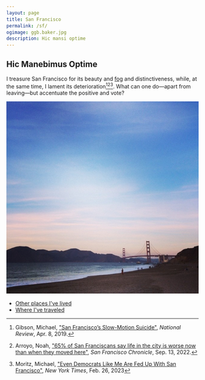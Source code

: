 ```yaml
---
layout: page
title: San Francisco
permalink: /sf/
ogimage: ggb.baker.jpg
description: Hic mansi optime
---
```

## Hic Manebimus Optime

I treasure San Francisco for its beauty and <a href="/fog">fog</a> and distinctiveness, while, at the same time, I lament its deterioration[^1][^2][^3]. What can one do—apart from leaving—but accentuate the positive and vote?

[^1]: Gibson, Michael, <a href="https://www.nationalreview.com/2019/04/san-francisco-decline-failed-government-policies/" target="_blank">"San Francisco’s Slow-Motion Suicide"</a>, *National Review*, Apr. 8, 2019.

[^2]: Arroyo, Noah, <a href="https://www.sfchronicle.com/sf/article/sfnext-poll-decline-17436506.php" target="_blank">"65% of San Franciscans say life in the city is worse now than when they moved here"</a>, *San Francisco Chronicle*, Sep. 13, 2022.

[^3]: Moritz, Michael, <a href="https://www.nytimes.com/2023/02/26/opinion/san-francisco-democrats-board-of-supervisors.html" target="_blank">"Even Democrats Like Me Are Fed Up With San Francisco"</a>, *New York Times*, Feb. 26, 2023

![Golden Gate Bridge from Baker Beach](/assets/og/ggb.baker.jpg)

- [Other places I've lived](/abodes/)
- [Where I've traveled](/travels/)